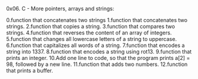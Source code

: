 0x06. C - More pointers, arrays and strings:

0.function that concatenates two strings
1.function that concatenates two strings.
2.function that copies a string.
3.function that compares two strings.
4.function that reverses the content of an array of integers.
5.function that changes all lowercase letters of a string to uppercase.
6.function that capitalizes all words of a string.
7.function that encodes a string into 1337.
8.function that encodes a string using rot13.
9.function that prints an integer.
10.Add one line to code, so that the program prints a[2] = 98, followed by a new line.
11.function that adds two numbers.
12.function that prints a buffer.
